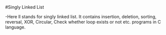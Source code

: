 #Singly Linked List

-Here ll stands for singly linked list. It contains insertion, deletion, sorting, reversal, XOR, Circular, Check whether loop exists or not etc. programs in C language.
